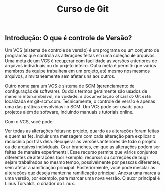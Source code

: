 <h1 align=center> Curso de Git </h1>
<br>
<h2> Introdução: O que é controle de Versão? </h2>
Um VCS (sistema de controle de versão) é um programa ou um conjunto de programas que controla as alterações feitas em uma coleção de arquivos. Uma meta de um VCS é recuperar com facilidade as versões anteriores de arquivos individuais ou do projeto inteiro. Outra meta é permitir que vários membros da equipe trabalhem em um projeto, até mesmo nos mesmos arquivos, simultaneamente sem afetar uns aos outros.

Outro nome para um VCS é sistema de SCM (gerenciamento de configuração de software). Os dois termos geralmente são usados de maneira intercambiável, na verdade, a documentação oficial do Git está localizada em git-scm.com. Tecnicamente, o controle de versão é apenas uma das práticas envolvidas no SCM. Um VCS pode ser usado para projetos além de software, incluindo manuais e tutoriais online.

Com o VCS, você pode:

Ver todas as alterações feitas no projeto, quando as alterações foram feitas e quem as fez.
Incluir uma mensagem com cada alteração para explicar o raciocínio por trás dela.
Recuperar as versões anteriores de todo o projeto ou de arquivos individuais.
Criar branches, em que as alterações podem ser feitas de maneira experimental. Esse recurso permite que vários conjuntos diferentes de alterações (por exemplo, recursos ou correções de bug) sejam trabalhados ao mesmo tempo, possivelmente por pessoas diferentes, sem afetar a ramificação principal. Posteriormente, você pode mesclar as alterações que deseja manter na ramificação principal.
Anexar uma marca a uma versão, por exemplo, para marcar uma nova versão.
 O autor principal é Linus Torvalds, o criador do Linux.

